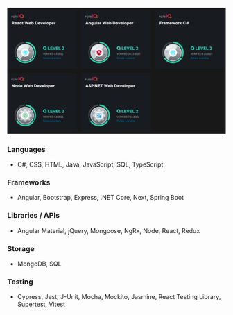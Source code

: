 ![PluralSight Role IQs](pluralsight-5-roles.png "Pluralsight")

### Languages
- C#, CSS, HTML, Java, JavaScript, SQL, TypeScript

### Frameworks
- Angular, Bootstrap, Express, .NET Core, Next, Spring Boot

### Libraries / APIs
-  Angular Material, jQuery, Mongoose, NgRx, Node, React, Redux

### Storage
- MongoDB, SQL

### Testing
- Cypress, Jest, J-Unit, Mocha, Mockito, Jasmine, React Testing Library, Supertest, Vitest 
